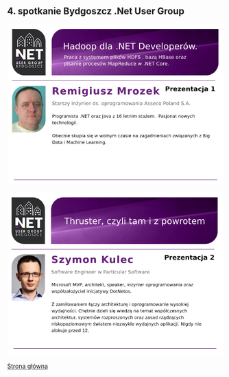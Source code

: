 ## 4. spotkanie Bydgoszcz .Net User Group

![Prezentacja 1](./1.png)

![Prezentacja 2](./2.png)

[Strona główna](/)
